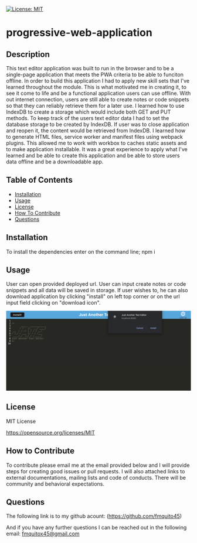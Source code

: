 [![License: MIT](https://img.shields.io/badge/License-MIT-yellow.svg)](https://opensource.org/licenses/MIT)

# progressive-web-application

## Description

This text editor application was built to run in the browser and to be a single-page application that meets the PWA criteria to be able to funciton offline. In order to build this application I had to apply new skill sets that I've learned throughout the module. This is what motivated me in creating it, to see it come to life and be a functional application users can use offline. With out internet connection, users are still able to create notes or code snippets so that they can reliably retrieve them for a later use. I learned how to use IndexDB to create a storage which would include both GET and PUT methods. To keep track of the users text editor data I had to set the database storage to be created by IndexDB. If user was to close application and reopen it, the content would be retrieved from IndexDB. I learned how to generate HTML files, service worker and manifest files using webpack plugins. This allowed me to work with workbox to caches static assets and to make application installable. It was a great experience to apply what I've learned and be able to create this application and be able to store users data offline and be a downloadable app. 

## Table of Contents

- [Installation](#installation)
- [Usage](#usage)
- [License](#license)
- [How To Contribute](#how-to-contribute)
- [Questions](#questions)

## Installation

To install the dependencies enter on the command line; npm i

## Usage

User can open provided deployed url. User can input create notes or code snippets and all data will be saved in storage. If user wishes to, he can also download application by clicking "install" on left top corner or on the url input field clicking on "download icon". 

![alt text](./assets/images/Screenshot%202023-10-25%20at%209.50.25%20PM.png)


## License

MIT License

https://opensource.org/licenses/MIT

## How to Contribute

To contribute please email me at the email provided below and I will provide steps for creating good issues or pull requests. I will also attached links to external documentations, mailing lists and code of conducts. There will be community and behavioral expectations.

## Questions

The following link is to my github acount:
(https://github.com/fmquito45)

And if you have any further questions I can be reached out in the following email:
fmquitox45@gmail.com